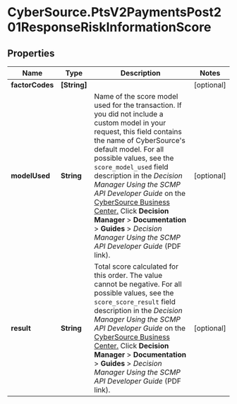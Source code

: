 # CyberSource.PtsV2PaymentsPost201ResponseRiskInformationScore

## Properties
Name | Type | Description | Notes
------------ | ------------- | ------------- | -------------
**factorCodes** | **[String]** |  | [optional] 
**modelUsed** | **String** | Name of the score model used for the transaction. If you did not include a custom model in your request, this field contains the name of CyberSource's default model.  For all possible values, see the `score_model_used` field description in the _Decision Manager Using the SCMP API Developer Guide_ on the [CyberSource Business Center.](https://ebc2.cybersource.com/ebc2/) Click **Decision Manager** > **Documentation** > **Guides** > _Decision Manager Using the SCMP API Developer Guide_ (PDF link).  | [optional] 
**result** | **String** | Total score calculated for this order. The value cannot be negative.  For all possible values, see the `score_score_result` field description in the _Decision Manager Using the SCMP API Developer Guide_ on the [CyberSource Business Center.](https://ebc2.cybersource.com/ebc2/) Click **Decision Manager** > **Documentation** > **Guides** > _Decision Manager Using the SCMP API Developer Guide_ (PDF link).  | [optional] 


